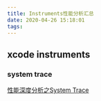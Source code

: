 ```yaml
---
title: Instruments性能分析汇总
date: 2020-04-26 15:18:01
tags:
---
```


## xcode instruments 


### system trace
[性能深度分析之System Trace](https://mp.weixin.qq.com/s?__biz=MzA5NzMwODI0MA==&mid=2647766168&idx=1&sn=08121bc15403fdf4310cbd95bbc45ab8&scene=21#wechat_redirect)

